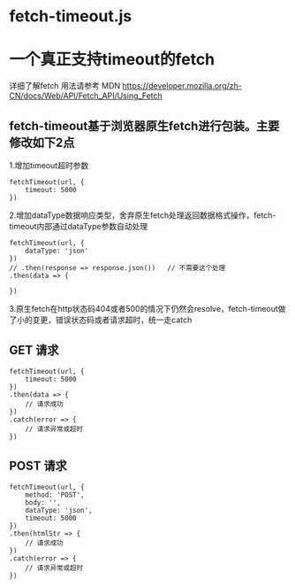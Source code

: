 # fetch-timeout.js
# 一个真正支持timeout的fetch

详细了解fetch 用法请参考 MDN https://developer.mozilla.org/zh-CN/docs/Web/API/Fetch_API/Using_Fetch

## fetch-timeout基于浏览器原生fetch进行包装。主要修改如下2点

1.增加timeout超时参数
```
fetchTimeout(url, {
    timeout: 5000
})
```
2.增加dataType数据响应类型，舍弃原生fetch处理返回数据格式操作，fetch-timeout内部通过dataType参数自动处理

```
fetchTimeout(url, {
    dataType: 'json'
})
// .then(response => response.json())   // 不需要这个处理
.then(data => {
    
})
```
3.原生fetch在http状态码404或者500的情况下仍然会resolve，fetch-timeout做了小的变更，错误状态码或者请求超时，统一走catch

## GET 请求
```
fetchTimeout(url, {
    timeout: 5000
})
.then(data => {
    // 请求成功
})
.catch(error => {
    // 请求异常或超时
})
```

## POST 请求
```
fetchTimeout(url, {
    method: 'POST',
    body: '',
    dataType: 'json',
    timeout: 5000
})
.then(htmlStr => {
    // 请求成功
})
.catch(error => {
    // 请求异常或超时
})
```

